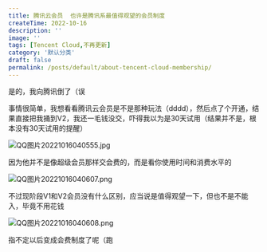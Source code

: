 ```yaml
---
title: 腾讯云会员  也许是腾讯系最值得观望的会员制度
createTime: 2022-10-16
description: ''
image: ''
tags: [Tencent Cloud,不再更新]
category: '默认分类'
draft: false 
permalink: /posts/default/about-tencent-cloud-membership/
---
```

是的，我向腾讯倒了（误

事情很简单，我想看看腾讯云会员是不是那种玩法（dddd），然后点了个开通，结果直接把我捅到V2，我还一毛钱没交，吓得我以为是30天试用（结果并不是，根本没有30天试用的提醒）

<!--more-->

![QQ图片20221016040555.jpg](https://1r2image.com/i/2022/10/16/634b14f2653d3.jpg)

因为他并不是像超级会员那样交会费的，而是看你使用时间和消费水平的

![QQ图片20221016040607.png](https://1r2image.com/i/2022/10/16/634b14fe7bf9f.png)

不过现阶段V1和V2会员没有什么区别，应当说是值得观望一下，但也不是不能入，毕竟不用花钱

![QQ图片20221016040608.png](https://1r2image.com/i/2022/10/16/634b14fd9fe4c.png)

指不定以后变成会费制度了呢（跑